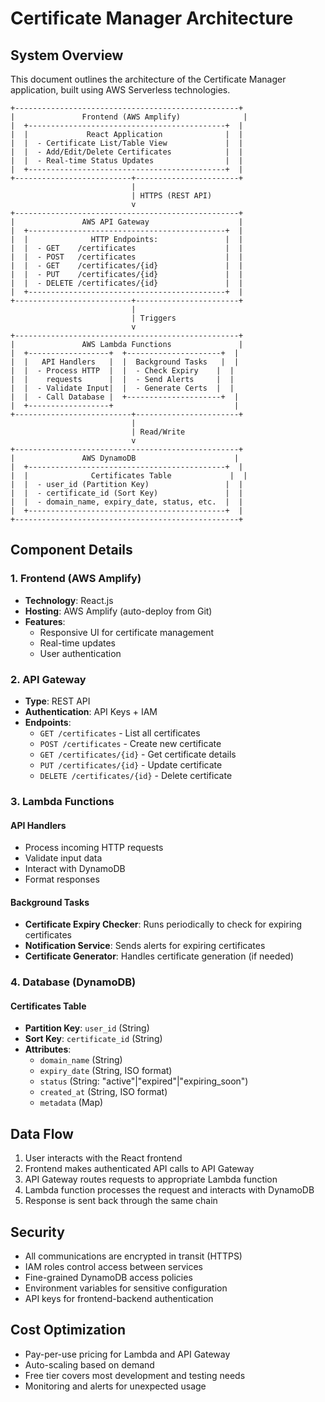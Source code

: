 # Certificate Manager Architecture

## System Overview

This document outlines the architecture of the Certificate Manager application, built using AWS Serverless technologies.

```
+--------------------------------------------------+
|               Frontend (AWS Amplify)              |
|  +--------------------------------------------+  |
|  |             React Application              |  |
|  |  - Certificate List/Table View             |  |
|  |  - Add/Edit/Delete Certificates            |  |
|  |  - Real-time Status Updates                |  |
|  +--------------------------------------------+  |
+--------------------------+-----------------------+
                           |
                           | HTTPS (REST API)
                           v
+--------------------------------------------------+
|               AWS API Gateway                    |
|  +--------------------------------------------+  |
|  |              HTTP Endpoints:               |  |
|  |  - GET    /certificates                    |  |
|  |  - POST   /certificates                    |  |
|  |  - GET    /certificates/{id}               |  |
|  |  - PUT    /certificates/{id}               |  |
|  |  - DELETE /certificates/{id}               |  |
|  +--------------------------------------------+  |
+--------------------------+-----------------------+
                           |
                           | Triggers
                           v
+--------------------------------------------------+
|               AWS Lambda Functions               |
|  +------------------+  +---------------------+  |
|  |   API Handlers   |  |  Background Tasks   |  |
|  |  - Process HTTP  |  |  - Check Expiry    |  |
|  |    requests      |  |  - Send Alerts     |  |
|  |  - Validate Input|  |  - Generate Certs  |  |
|  |  - Call Database |  +---------------------+  |
|  +------------------+                           |
+--------------------------+-----------------------+
                           |
                           | Read/Write
                           v
+--------------------------------------------------+
|               AWS DynamoDB                      |
|  +--------------------------------------------+  |
|  |              Certificates Table             |  |
|  |  - user_id (Partition Key)                 |  |
|  |  - certificate_id (Sort Key)               |  |
|  |  - domain_name, expiry_date, status, etc.  |  |
|  +--------------------------------------------+  |
+--------------------------------------------------+
```

## Component Details

### 1. Frontend (AWS Amplify)
- **Technology**: React.js
- **Hosting**: AWS Amplify (auto-deploy from Git)
- **Features**:
  - Responsive UI for certificate management
  - Real-time updates
  - User authentication

### 2. API Gateway
- **Type**: REST API
- **Authentication**: API Keys + IAM
- **Endpoints**:
  - `GET /certificates` - List all certificates
  - `POST /certificates` - Create new certificate
  - `GET /certificates/{id}` - Get certificate details
  - `PUT /certificates/{id}` - Update certificate
  - `DELETE /certificates/{id}` - Delete certificate

### 3. Lambda Functions

#### API Handlers
- Process incoming HTTP requests
- Validate input data
- Interact with DynamoDB
- Format responses

#### Background Tasks
- **Certificate Expiry Checker**: Runs periodically to check for expiring certificates
- **Notification Service**: Sends alerts for expiring certificates
- **Certificate Generator**: Handles certificate generation (if needed)

### 4. Database (DynamoDB)

#### Certificates Table
- **Partition Key**: `user_id` (String)
- **Sort Key**: `certificate_id` (String)
- **Attributes**:
  - `domain_name` (String)
  - `expiry_date` (String, ISO format)
  - `status` (String: "active"|"expired"|"expiring_soon")
  - `created_at` (String, ISO format)
  - `metadata` (Map)

## Data Flow

1. User interacts with the React frontend
2. Frontend makes authenticated API calls to API Gateway
3. API Gateway routes requests to appropriate Lambda function
4. Lambda function processes the request and interacts with DynamoDB
5. Response is sent back through the same chain

## Security

- All communications are encrypted in transit (HTTPS)
- IAM roles control access between services
- Fine-grained DynamoDB access policies
- Environment variables for sensitive configuration
- API keys for frontend-backend authentication

## Cost Optimization

- Pay-per-use pricing for Lambda and API Gateway
- Auto-scaling based on demand
- Free tier covers most development and testing needs
- Monitoring and alerts for unexpected usage
